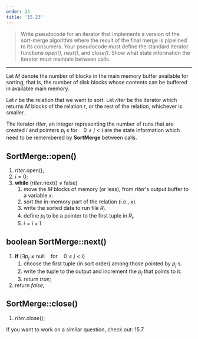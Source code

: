 ```yaml
---
order: 23
title: '15.23'
---
```

> Write pseudocode for an iterator that implements a version of the sort-merge algorithm 
> where the result of the final merge is pipelined to its consumers. Your pseudocode must 
> define the standard iterator functions _open()_, _next()_, and _close()_. Show what 
> state information the iterator must maintain between calls. 

--------------------------------

Let $M$ denote the number of blocks in the main memory buffer available for sorting, that 
is, the number of disk blocks whose contents can be buffered in available main memory. 

Let $r$ be the relation that we want to sort. Let $rIter$ be the iterator which returns $M$
blocks of the relation $r$, or the rest of the relation, whichever is smaller. 

The iterator $rIter$, an integer representing the number of runs that are created $i$ and pointers 
$p_j$ s $\text{for} \quad 0 \leq j < i$ are the state information which need to be 
remembered by **SortMerge** between calls. 

## SortMerge::open()

1. $rIter$.open();
2. $i = 0$; 
3. **while** ($rIter$.next() $\neq$ false)
    1. move the $M$ blocks of memory (or less), from $rIter$'s output buffer to a variable $x$. 
    2. sort the in-memory part of the relation (i.e., $x$). 
    3. write the sorted data to run file $R_i$. 
    4. define $p_i$ to be a pointer to the first tuple in $R_i$. 
    5. $i = i + 1$

## boolean SortMerge::next()

1. **if** ($\exists p_j \neq \text{null} \quad \text{for} \quad 0 \leq j < i$)
    1. choose the first tuple (in sort order) among those pointed by $p_j$ s.
    2. write the tuple to the output and increment the $p_j$ that points to it. 
    3. return _true_;
2. return _false_;  

## SortMerge::close()

1. $rIter$.close(); 

If you want to work on a similar question, check out: 15.7.